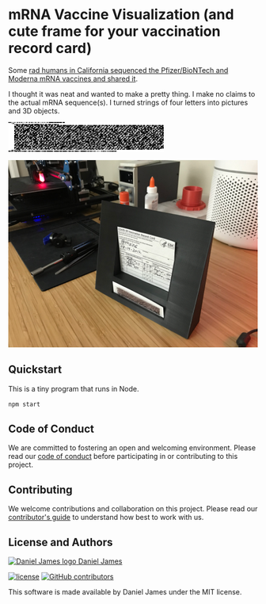 # mRNA Vaccine Visualization (and cute frame for your vaccination record card)

Some [rad humans in California sequenced the Pfizer/BioNTech and Moderna mRNA vaccines and shared it][rad-humans].

I thought it was neat and wanted to make a pretty thing. I make no claims to the actual mRNA sequence(s). I turned strings of four letters into pictures and 3D objects.

![Visualization of Moderna mRNA vaccine sequence](images/moderna.svg)

![Picture of frame with novelty vaccination record card displayed](images/frame-prototype.png)

## Quickstart

This is a tiny program that runs in Node.

```bash
npm start
```

## Code of Conduct

We are committed to fostering an open and welcoming environment. Please read our [code of conduct](CODE_OF_CONDUCT.md) before participating in or contributing to this project.

## Contributing

We welcome contributions and collaboration on this project. Please read our [contributor's guide](CONTRIBUTING.md) to understand how best to work with us.

## License and Authors

[![Daniel James logo](https://secure.gravatar.com/avatar/eaeac922b9f3cc9fd18cb9629b9e79f6.png?size=16) Daniel James](https://github.com/thzinc)

[![license](https://img.shields.io/github/license/thzinc/vaccination-record-card-frame.svg)](https://github.com/thzinc/vaccination-record-card-frame/blob/master/LICENSE)
[![GitHub contributors](https://img.shields.io/github/contributors/thzinc/vaccination-record-card-frame.svg)](https://github.com/thzinc/vaccination-record-card-frame/graphs/contributors)

This software is made available by Daniel James under the MIT license.

[rad-humans]: https://github.com/NAalytics/Assemblies-of-putative-SARS-CoV2-spike-encoding-mRNA-sequences-for-vaccines-BNT-162b2-and-mRNA-1273
